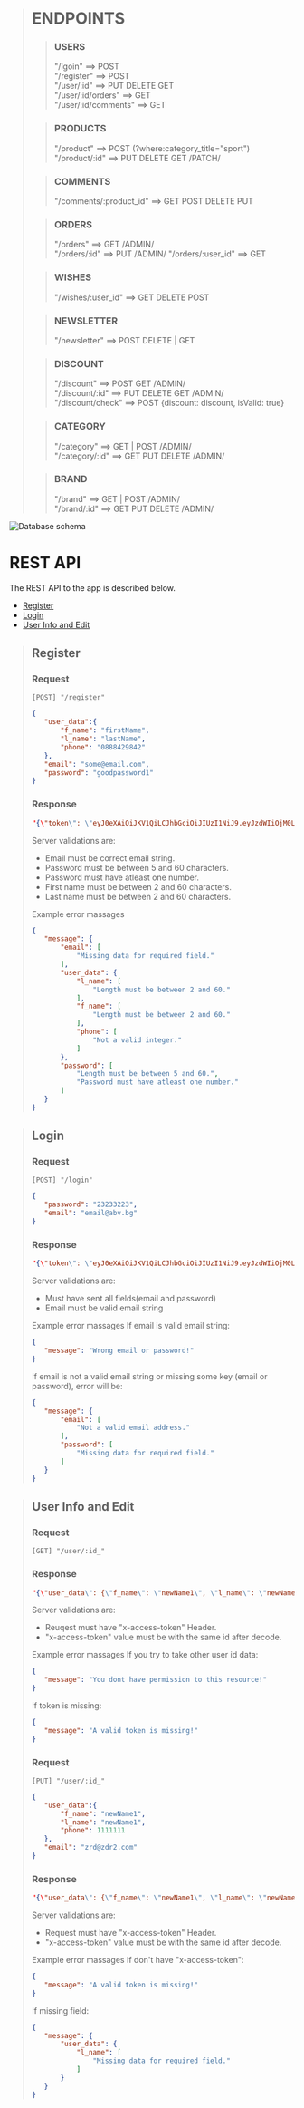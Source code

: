 

># ENDPOINTS  
>
>> ### USERS
>>"/lgoin"   ==> POST  
>"/register"  ==> POST  
>"/user/:id" ==> PUT DELETE GET  
>"/user/:id/orders" ==> GET  
> "/user/:id/comments" ==> GET  
> 
>> ### PRODUCTS   
>>"/product" ==> POST              (?where:category_title="sport")
>"/product/:id" ==> PUT DELETE GET /PATCH/  
>
>>  ### COMMENTS
>>"/comments/:product_id"  ==> GET POST DELETE PUT  
> 
>> ### ORDERS
>>"/orders"  ==> GET /ADMIN/  
> "/orders/:id" ==> PUT /ADMIN/
> "/orders/:user_id"  ==> GET  
> 
>> ### WISHES
>> "/wishes/:user_id"  ==>  GET DELETE POST
> 
>> ### NEWSLETTER
>> "/newsletter"  ==> POST DELETE | GET  
>  
>> ### DISCOUNT
>> "/discount"  ==> POST GET  /ADMIN/   
>  "/discount/:id"  ==> PUT DELETE GET  /ADMIN/  
>  "/discount/check" ==> POST  {discount: discount, isValid: true}
>   
>> ### CATEGORY 
>> "/category"  ==> GET | POST /ADMIN/  
>  "/category/:id"  ==> GET PUT DELETE  /ADMIN/  
> 
>> ### BRAND
>> "/brand"  ==> GET | POST /ADMIN/  
>  "/brand/:id"  ==> GET PUT DELETE  /ADMIN/  

![Database schema](https://i.ibb.co/DMZmMtC/Shoecommerce-database-schema.png)


# REST API

The REST API to the app is described below.


- [Register](#register)
- [Login](#login)
- [User Info and Edit](#user-info-and-edit)

>## Register
>### Request
>`[POST] "/register"`
>
>```json
>{
>    "user_data":{
>        "f_name": "firstName",
>        "l_name": "lastName",
>        "phone": "0888429842"
>    },
>    "email": "some@email.com",
>    "password": "goodpassword1"
>}
>```
>### Response
> 
> ```json
> "{\"token\": \"eyJ0eXAiOiJKV1QiLCJhbGciOiJIUzI1NiJ9.eyJzdWIiOjM0LCJleHAiOjE2NzA0Mzg4OTd9.YVu0irTJl3ZOxdharUiMipaNhHQkAFe3RMd3JCD6iyc\", \"user_id\": 34, \"role\": \"user\"}"
>```
>Server validations are:   
> - Email must be correct email string.   
> - Password must be between 5 and 60 characters.   
> - Password must have atleast one number.   
> - First name must be between 2 and 60 characters.
> - Last name must be between 2 and 60 characters.
>
> Example error massages
>```json
>{
>    "message": {
>        "email": [
>            "Missing data for required field."
>        ],
>        "user_data": {
>            "l_name": [
>                "Length must be between 2 and 60."
>            ],
>            "f_name": [
>                "Length must be between 2 and 60."
>            ],
>            "phone": [
>                "Not a valid integer."
>            ]
>        },
>        "password": [
>            "Length must be between 5 and 60.",
>            "Password must have atleast one number."
>        ]
>    }
>}
>```

>## Login
>### Request
>`[POST] "/login"`
>```json
>{
>    "password": "23233223",
>    "email": "email@abv.bg"
>}
>``` 
>### Response
> ```json
>"{\"token\": \"eyJ0eXAiOiJKV1QiLCJhbGciOiJIUzI1NiJ9.eyJzdWIiOjM0LCJleHAiOjE2NzA0Mzg4OTd9.YVu0irTJl3ZOxdharUiMipaNhHQkAFe3RMd3JCD6iyc\", \"user_id\": 34, \"role\": \"user\"}"
>```
> Server validations are:
> - Must have sent all fields(email and password)
> - Email must be valid email string
> 
> Example error massages
> If email is valid email string:
> ```json
> {
>    "message": "Wrong email or password!"
> }
>```
>If email is not a valid email string or missing some key (email or password), error will be:
>```json
>{
>    "message": {
>        "email": [
>            "Not a valid email address."
>        ],
>        "password": [
>            "Missing data for required field."
>        ]
>    }
>}
>```

>## User Info and Edit
> 
>### Request
>`[GET] "/user/:id_"`   
>### Response
> ```json
>"{\"user_data\": {\"f_name\": \"newName1\", \"l_name\": \"newName1\", \"phone\": 1111111}, \"id\": 35, \"email\": \"zrd@zdr2.com\"}"
>```
> Server validations are:
> - Reuqest must have "x-access-token" Header.
> - "x-access-token" value must be with the same id after decode.
> 
> Example error massages If you try to take other user id data:
> ```json
> {
>    "message": "You dont have permission to this resource!"
> }
> ```
> If token is missing:
> ```json
> {
>    "message": "A valid token is missing!"
> }
>```
>### Request   
>`[PUT] "/user/:id_"`
> ```json
> {
>    "user_data":{
>        "f_name": "newName1",
>        "l_name": "newName1",
>        "phone": 1111111
>    },
>    "email": "zrd@zdr2.com"
> }
>```
>### Response
>```json
>"{\"user_data\": {\"f_name\": \"newName1\", \"l_name\": \"newName1\", \"phone\": 1111111}, \"id\": 35, \"email\": \"zrd@zdr3.com\"}" 
>```
>Server validations are:
> - Request must have "x-access-token" Header.
> - "x-access-token" value must be with the same id after decode.   
> 
>Example error massages If don't have "x-access-token":
> ```json
> {
>    "message": "A valid token is missing!"
> }
>```
> If missing field:
> ```json
> {
>    "message": {
>        "user_data": {
>            "l_name": [
>                "Missing data for required field."
>            ]
>        }
>    }
> }
>```